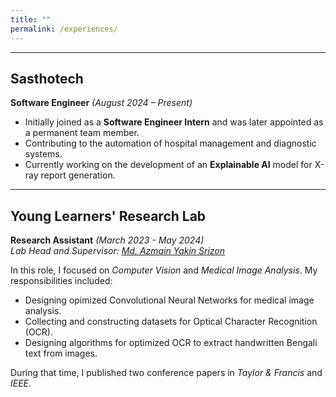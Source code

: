 ```yaml
---
title: ""
permalink: /experiences/
---
```



---

## Sasthotech  
**Software Engineer** *(August 2024 – Present)*  

- Initially joined as a **Software Engineer Intern** and was later appointed as a permanent team member.  
- Contributing to the automation of hospital management and diagnostic systems.  
- Currently working on the development of an **Explainable AI** model for X-ray report generation.  

---

## Young Learners' Research Lab 
**Research Assistant** *(March 2023 - May 2024)*  
*Lab Head and Supervisor: [Md. Azmain Yakin Srizon](https://www.ruet.ac.bd/azmainsrizon)*

In this role, I focused on *Computer Vision* and *Medical Image Analysis*. My responsibilities included:

- Designing opimized Convolutional Neural Networks for medical image analysis.
- Collecting and constructing datasets for Optical Character Recognition (OCR).
- Designing algorithms for optimized OCR to extract handwritten Bengali text from images.

During that time, I published two conference papers in *Taylor & Francis* and *IEEE*.

